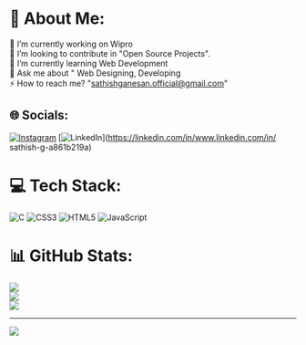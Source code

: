 # 💫 About Me:
🔭 I’m currently working on Wipro<br>🤝 I’m looking to contribute in "Open Source Projects".<br>🌱 I’m currently learning Web Development<br>💬 Ask me about " Web Designing, Developing<br>⚡ How to reach me? "sathishganesan.official@gmail.com"


## 🌐 Socials:
[![Instagram](https://img.shields.io/badge/Instagram-%23E4405F.svg?logo=Instagram&logoColor=white)](https://instagram.com/_sathish._.27_) [![LinkedIn](https://img.shields.io/badge/LinkedIn-%230077B5.svg?logo=linkedin&logoColor=white)](https://linkedin.com/in/www.linkedin.com/in/ sathish-g-a861b219a) 

# 💻 Tech Stack:
![C](https://img.shields.io/badge/c-%2300599C.svg?style=for-the-badge&logo=c&logoColor=white) ![CSS3](https://img.shields.io/badge/css3-%231572B6.svg?style=for-the-badge&logo=css3&logoColor=white) ![HTML5](https://img.shields.io/badge/html5-%23E34F26.svg?style=for-the-badge&logo=html5&logoColor=white) ![JavaScript](https://img.shields.io/badge/javascript-%23323330.svg?style=for-the-badge&logo=javascript&logoColor=%23F7DF1E)
# 📊 GitHub Stats:
![](https://github-readme-stats.vercel.app/api?username=SathishG27&theme=dark&hide_border=false&include_all_commits=false&count_private=false)<br/>
![](https://github-readme-streak-stats.herokuapp.com/?user=SathishG27&theme=dark&hide_border=false)<br/>
![](https://github-readme-stats.vercel.app/api/top-langs/?username=SathishG27&theme=dark&hide_border=false&include_all_commits=false&count_private=false&layout=compact)

---
[![](https://visitcount.itsvg.in/api?id=SathishG27&icon=0&color=0)](https://visitcount.itsvg.in)

<!-- Proudly created with GPRM ( https://gprm.itsvg.in ) -->
